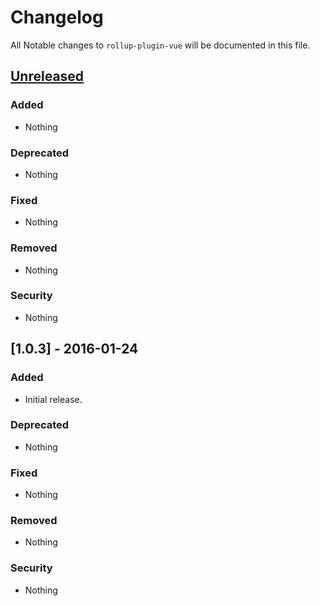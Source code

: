 # Changelog

All Notable changes to `rollup-plugin-vue` will be documented in this file.

## [Unreleased]

### Added
- Nothing

### Deprecated
- Nothing

### Fixed
- Nothing

### Removed
- Nothing

### Security
- Nothing

## [1.0.3] - 2016-01-24

### Added
- Initial release.

### Deprecated
- Nothing

### Fixed
- Nothing

### Removed
- Nothing

### Security
- Nothing

[Unreleased]: https://github.com/znck/rollup-plugin-vue/compare/v1.0.3...HEAD
